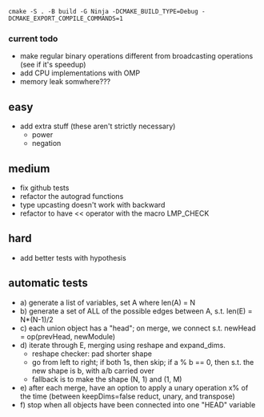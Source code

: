 `cmake -S . -B build -G Ninja -DCMAKE_BUILD_TYPE=Debug -DCMAKE_EXPORT_COMPILE_COMMANDS=1`

### current todo

<!-- - benchmark the backward functions -->
<!-- - make the context be saved from forward execution -->
<!-- - refactor the binary broadcasting backward bit -->

- make regular binary operations different from broadcasting operations (see if it's speedup)
- add CPU implementations with OMP
- memory leak somwhere???

## easy

- add extra stuff (these aren't strictly necessary)
  - power
  - negation

## medium

- fix github tests
- refactor the autograd functions
- type upcasting doesn't work with backward
- refactor to have << operator with the macro LMP_CHECK

## hard

- add better tests with hypothesis

## automatic tests

- a) generate a list of variables, set A where len(A) = N
- b) generate a set of ALL of the possible edges between A, s.t. len(E) = N\*(N-1)/2
- c) each union object has a "head"; on merge, we connect s.t. newHead = op(prevHead, newModule)
- d) iterate through E, merging using reshape and expand_dims.
  - reshape checker: pad shorter shape
  - go from left to right; if both 1s, then skip; if a % b == 0, then s.t. the new shape is b, with a/b carried over
  - fallback is to make the shape (N, 1) and (1, M)
- e) after each merge, have an option to apply a unary operation x% of the time (between keepDims=false reduct, unary, and transpose)
- f) stop when all objects have been connected into one "HEAD" variable
